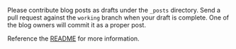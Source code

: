 Please contribute blog posts as drafts under the `_posts` directory. Send
a pull request against the `working` branch when your draft is complete. One of
the blog owners will commit it as a proper post.

Reference the [README][] for more information.

[README]: README.md#making-and-submitting-edits-or-new-blog-posts
